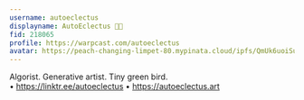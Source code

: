 ```yaml
---
username: autoeclectus
displayname: AutoEclectus 🦜🎩
fid: 218065
profile: https://warpcast.com/autoeclectus
avatar: https://peach-changing-limpet-80.mypinata.cloud/ipfs/QmUk6uoiSuifiQhotPTGrRAQxQsXvi2Azc8dihxrdFur1m?filename=AutoEclectus-profile-512x512.png
---
```

Algorist. Generative artist. Tiny green bird.  
• https://linktr.ee/autoeclectus • https://autoeclectus.art  
